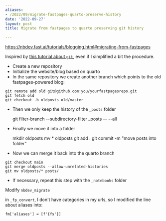 ```yaml
---
aliases:
- /2022/09/migrate-fastpages-quarto-preserve-history
date: '2022-09-27'
layout: post
title: Migrate from fastpages to quarto preserving git history

---
```


https://nbdev.fast.ai/tutorials/blogging.html#migrating-from-fastpages

Inspired by [this tutorial about `git`](https://medium.com/@ayushya/move-directory-from-one-repository-to-another-preserving-git-history-d210fa049d4b), even if I simplified a bit the procedure.

* Create a new repository
* Initialize the website/blog based on quarto
* In the same repository we create another branch which points to the old fastpages-powered blog:

```
git remote add old git@github.com:you/yourfastpagesrepo.git
git fetch old
git checkout -b oldposts old/master
```

* Then we only keep the history of the `_posts` folder

    git filter-branch --subdirectory-filter _posts  -- --all

* Finally we move it into a folder

    mkdir oldposts
    mv * oldposts
    git add .
    git commit -m "move posts into folder"

* Now we can merge it back into the quarto branch

```
git checkout main
git merge oldposts --allow-unrelated-histories
git mv oldposts/* posts/
```

* If necessary, repeat this step with the `_notebooks` folder

Modify `nbdev_migrate`

in `_fp_convert`, I don't have categories in my urls, so I modified the line about aliases into:

    fm['aliases'] = [f'{fs'}]
